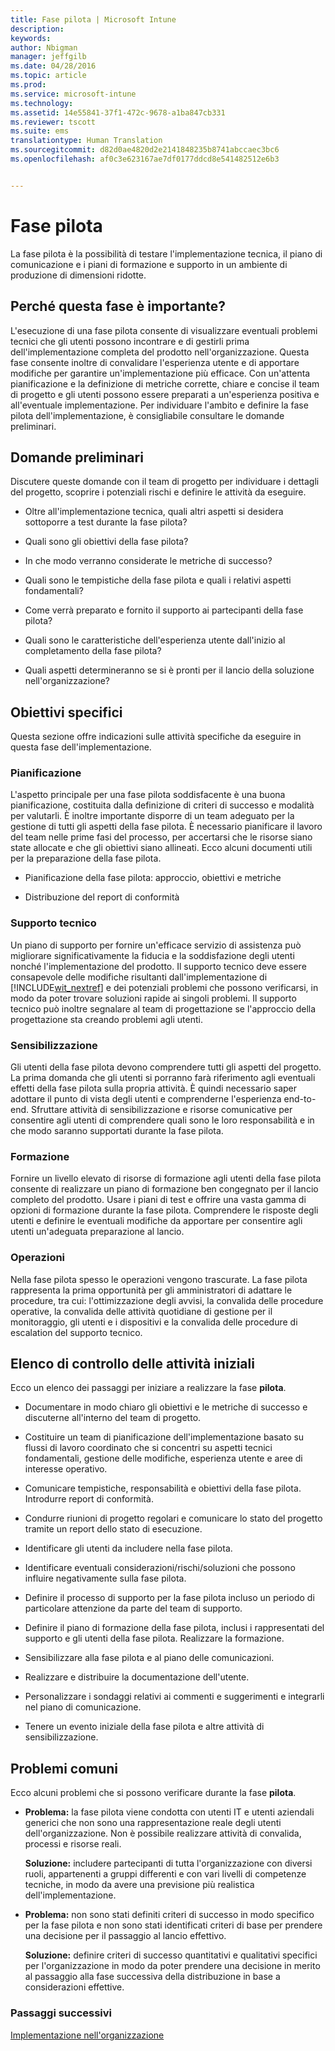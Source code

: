 ```yaml
---
title: Fase pilota | Microsoft Intune
description: 
keywords: 
author: Nbigman
manager: jeffgilb
ms.date: 04/28/2016
ms.topic: article
ms.prod: 
ms.service: microsoft-intune
ms.technology: 
ms.assetid: 14e55841-37f1-472c-9678-a1ba847cb331
ms.reviewer: tscott
ms.suite: ems
translationtype: Human Translation
ms.sourcegitcommit: d82d0ae4820d2e2141848235b8741abccaec3bc6
ms.openlocfilehash: af0c3e623167ae7df0177ddcd8e541482512e6b3


---
```


# Fase pilota
La fase pilota è la possibilità di testare l'implementazione tecnica, il piano di comunicazione e i piani di formazione e supporto in un ambiente di produzione di dimensioni ridotte.

## Perché questa fase è importante?
L'esecuzione di una fase pilota consente di visualizzare eventuali problemi tecnici che gli utenti possono incontrare e di gestirli prima dell'implementazione completa del prodotto nell'organizzazione. Questa fase consente inoltre di convalidare l'esperienza utente e di apportare modifiche per garantire un'implementazione più efficace. Con un'attenta pianificazione e la definizione di metriche corrette, chiare e concise il team di progetto e gli utenti possono essere preparati a un'esperienza positiva e all'eventuale implementazione.
Per individuare l'ambito e definire la fase pilota dell'implementazione, è consigliabile consultare le domande preliminari.

## Domande preliminari
Discutere queste domande con il team di progetto per individuare i dettagli del progetto, scoprire i potenziali rischi e definire le attività da eseguire.

-   Oltre all'implementazione tecnica, quali altri aspetti si desidera sottoporre a test durante la fase pilota?

-   Quali sono gli obiettivi della fase pilota?

-   In che modo verranno considerate le metriche di successo?

-   Quali sono le tempistiche della fase pilota e quali i relativi aspetti fondamentali?

-   Come verrà preparato e fornito il supporto ai partecipanti della fase pilota?

-   Quali sono le caratteristiche dell'esperienza utente dall'inizio al completamento della fase pilota?

-   Quali aspetti determineranno se si è pronti per il lancio della soluzione nell'organizzazione?

## Obiettivi specifici
Questa sezione offre indicazioni sulle attività specifiche da eseguire in questa fase dell'implementazione.

### Pianificazione
L'aspetto principale per una fase pilota soddisfacente è una buona pianificazione, costituita dalla definizione di criteri di successo e modalità per valutarli. È inoltre importante disporre di un team adeguato per la gestione di tutti gli aspetti della fase pilota. È necessario pianificare il lavoro del team nelle prime fasi del processo, per accertarsi che le risorse siano state allocate e che gli obiettivi siano allineati. Ecco alcuni documenti utili per la preparazione della fase pilota.

-   Pianificazione della fase pilota: approccio, obiettivi e metriche

-   Distribuzione del report di conformità

### Supporto tecnico
Un piano di supporto per fornire un'efficace servizio di assistenza può migliorare significativamente la fiducia e la soddisfazione degli utenti nonché l'implementazione del prodotto. Il supporto tecnico deve essere consapevole delle modifiche risultanti dall'implementazione di [!INCLUDE[wit_nextref](../includes/wit_nextref_md.md)] e dei potenziali problemi che possono verificarsi, in modo da poter trovare soluzioni rapide ai singoli problemi. Il supporto tecnico può inoltre segnalare al team di progettazione se l'approccio della progettazione sta creando problemi agli utenti.

### Sensibilizzazione
Gli utenti della fase pilota devono comprendere tutti gli aspetti del progetto. La prima domanda che gli utenti si porranno farà riferimento agli eventuali effetti della fase pilota sulla propria attività. È quindi necessario saper adottare il punto di vista degli utenti e comprenderne l'esperienza end-to-end. Sfruttare attività di sensibilizzazione e risorse comunicative per consentire agli utenti di comprendere quali sono le loro responsabilità e in che modo saranno supportati durante la fase pilota.

### Formazione
Fornire un livello elevato di risorse di formazione agli utenti della fase pilota consente di realizzare un piano di formazione ben congegnato per il lancio completo del prodotto. Usare i piani di test e offrire una vasta gamma di opzioni di formazione durante la fase pilota. Comprendere le risposte degli utenti e definire le eventuali modifiche da apportare per consentire agli utenti un'adeguata preparazione al lancio.

### Operazioni
Nella fase pilota spesso le operazioni vengono trascurate. La fase pilota rappresenta la prima opportunità per gli amministratori di adattare le procedure, tra cui: l'ottimizzazione degli avvisi, la convalida delle procedure operative, la convalida delle attività quotidiane di gestione per il monitoraggio, gli utenti e i dispositivi e la convalida delle procedure di escalation del supporto tecnico.

## Elenco di controllo delle attività iniziali
Ecco un elenco dei passaggi per iniziare a realizzare la fase **pilota**.

-   Documentare in modo chiaro gli obiettivi e le metriche di successo e discuterne all'interno del team di progetto.

-   Costituire un team di pianificazione dell'implementazione basato su flussi di lavoro coordinato che si concentri su aspetti tecnici fondamentali, gestione delle modifiche, esperienza utente e aree di interesse operativo.

-   Comunicare tempistiche, responsabilità e obiettivi della fase pilota. Introdurre report di conformità.

-   Condurre riunioni di progetto regolari e comunicare lo stato del progetto tramite un report dello stato di esecuzione.

-   Identificare gli utenti da includere nella fase pilota.

-   Identificare eventuali considerazioni/rischi/soluzioni che possono influire negativamente sulla fase pilota.

-   Definire il processo di supporto per la fase pilota incluso un periodo di particolare attenzione da parte del team di supporto.

-   Definire il piano di formazione della fase pilota, inclusi i rappresentati del supporto e gli utenti della fase pilota. Realizzare la formazione.

-   Sensibilizzare alla fase pilota e al piano delle comunicazioni.

-   Realizzare e distribuire la documentazione dell'utente.

-   Personalizzare i sondaggi relativi ai commenti e suggerimenti e integrarli nel piano di comunicazione.

-   Tenere un evento iniziale della fase pilota e altre attività di sensibilizzazione.

## Problemi comuni
Ecco alcuni problemi che si possono verificare durante la fase **pilota**.

-   **Problema:** la fase pilota viene condotta con utenti IT e utenti aziendali generici che non sono una rappresentazione reale degli utenti dell'organizzazione. Non è possibile realizzare attività di convalida, processi e risorse reali.

    **Soluzione:** includere partecipanti di tutta l'organizzazione con diversi ruoli, appartenenti a gruppi differenti e con vari livelli di competenze tecniche, in modo da avere una previsione più realistica dell'implementazione.

-   **Problema:** non sono stati definiti criteri di successo in modo specifico per la fase pilota e non sono stati identificati criteri di base per prendere una decisione per il passaggio al lancio effettivo.

    **Soluzione:** definire criteri di successo quantitativi e qualitativi specifici per l'organizzazione in modo da poter prendere una decisione in merito al passaggio alla fase successiva della distribuzione in base a considerazioni effettive.

### Passaggi successivi
[Implementazione nell'organizzazione](enterprise-rollout.md)



<!--HONumber=Jun16_HO4-->


